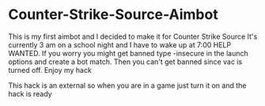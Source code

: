 # Counter-Strike-Source-Aimbot
This is my first aimbot and I decided to make it for Counter Strike Source It's currently 3 am on a school night and I have to wake up at 7:00 HELP WANTED. If you worry you might get banned type -insecure in the launch options and create a bot match. Then you can't get banned since vac is turned off. Enjoy my hack

This hack is an external so when you are in a game just turn it on and the hack is ready
